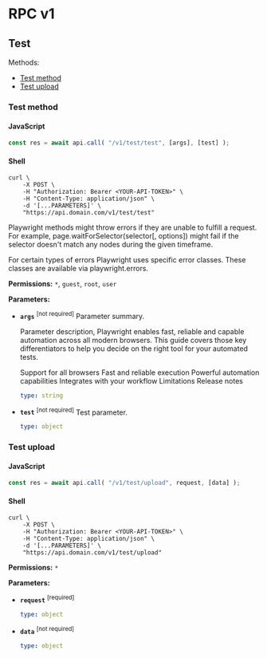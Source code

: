 # RPC v1

## Test

Methods:

-   [Test method](#test-test)
-   [Test upload](#test-upload)

<a id="test-test"></a>

### Test method

<!-- tabs:start -->

#### **JavaScript**

<!-- prettier-ignore -->
```js
const res = await api.call( "/v1/test/test", [args], [test] );
```

#### **Shell**

<!-- prettier-ignore -->
```shell
curl \
    -X POST \
    -H "Authorization: Bearer <YOUR-API-TOKEN>" \
    -H "Content-Type: application/json" \
    -d '[...PARAMETERS]' \
    "https://api.domain.com/v1/test/test"
```

<!-- tabs:end -->

Playwright methods might throw errors if they are unable to fulfill a request. For example, page.waitForSelector(selector[, options]) might fail if the selector doesn't match any nodes during the given timeframe.

For certain types of errors Playwright uses specific error classes. These classes are available via playwright.errors.

**Permissions:** `*`, `guest`, `root`, `user`

**Parameters:**

-   **`args`** <sup>[not required]</sup> Parameter summary.

    Parameter description, Playwright enables fast, reliable and capable automation across all modern browsers. This guide covers those key differentiators to help you decide on the right tool for your automated tests.

    Support for all browsers
    Fast and reliable execution
    Powerful automation capabilities
    Integrates with your workflow
    Limitations
    Release notes

    <!-- prettier-ignore -->
    ```yaml
    type: string
    ```

-   **`test`** <sup>[not required]</sup> Test parameter.

    <!-- prettier-ignore -->
    ```yaml
    type: object
    ```

<a id="test-upload"></a>

### Test upload

<!-- tabs:start -->

#### **JavaScript**

<!-- prettier-ignore -->
```js
const res = await api.call( "/v1/test/upload", request, [data] );
```

#### **Shell**

<!-- prettier-ignore -->
```shell
curl \
    -X POST \
    -H "Authorization: Bearer <YOUR-API-TOKEN>" \
    -H "Content-Type: application/json" \
    -d '[...PARAMETERS]' \
    "https://api.domain.com/v1/test/upload"
```

<!-- tabs:end -->

**Permissions:** `*`

**Parameters:**

-   **`request`** <sup>[required]</sup>

    <!-- prettier-ignore -->
    ```yaml
    type: object
    ```

-   **`data`** <sup>[not required]</sup>

    <!-- prettier-ignore -->
    ```yaml
    type: object
    ```
